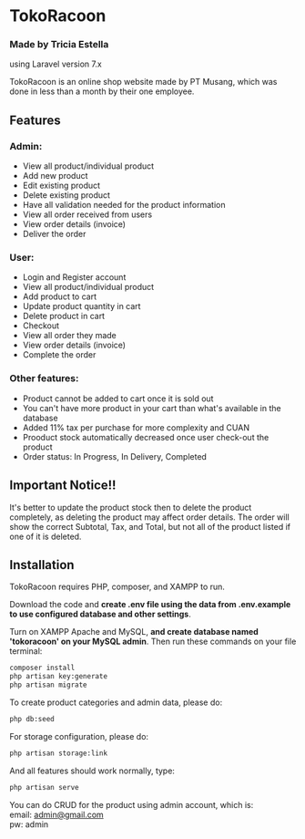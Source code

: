 # TokoRacoon
### Made by Tricia Estella
using Laravel version 7.x

TokoRacoon is an online shop website made by PT Musang, which was done in less than a month by their one employee.

## Features
### Admin:
- View all product/individual product
- Add new product
- Edit existing product
- Delete existing product
- Have all validation needed for the product information
- View all order received from users
- View order details (invoice)
- Deliver the order

### User:
- Login and Register account
- View all product/individual product
- Add product to cart
- Update product quantity in cart
- Delete product in cart
- Checkout
- View all order they made
- View order details (invoice)
- Complete the order

### Other features:
- Product cannot be added to cart once it is sold out
- You can't have more product in your cart than what's available in the database
- Added 11% tax per purchase for more complexity and CUAN
- Prooduct stock automatically decreased once user check-out the product
- Order status: In Progress, In Delivery, Completed

## Important Notice!!
It's better to update the product stock then to delete the product completely, as deleting the product may affect order details. The order will show the correct Subtotal, Tax, and Total, but not all of the product listed if one of it is deleted.

## Installation

TokoRacoon requires PHP, composer, and XAMPP to run.

Download the code and **create .env file using the data from .env.example to use configured database and other settings**.

Turn on XAMPP Apache and MySQL, **and create database named 'tokoracoon' on your MySQL admin**. Then run these commands on your file terminal:

```sh
composer install
php artisan key:generate
php artisan migrate
```

To create product categories and admin data, please do:
```sh
php db:seed
```

For storage configuration, please do:

```sh
php artisan storage:link
```

And all features should work normally, type:

```sh
php artisan serve
```

You can do CRUD for the product using admin account, which is:<br />
email: admin@gmail.com<br />
pw: admin

